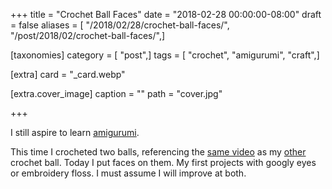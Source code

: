 +++
title = "Crochet Ball Faces"
date = "2018-02-28 00:00:00-08:00"
draft = false
aliases = [ "/2018/02/28/crochet-ball-faces/", "/post/2018/02/crochet-ball-faces/",]

[taxonomies]
category = [ "post",]
tags = [ "crochet", "amigurumi", "craft",]

[extra]
card = "_card.webp"

[extra.cover_image]
caption = ""
path = "cover.jpg"

+++

I still aspire to learn [amigurumi][].

[amigurumi]: https://en.wikipedia.org/wiki/Amigurumi
<!--more-->

This time I crocheted two balls, referencing the [same video][] as my [other][] crochet ball. Today I
put faces on them. My first projects with googly eyes or embroidery floss. I must assume I will
improve at both.

[same video]: https://youtu.be/mJ47MLlrLzw
[other]: /post/2015/03/amigurumi-ball-thing